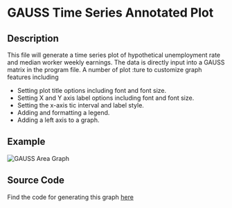 # GAUSS Time Series Annotated Plot

## Description
This file will generate a time series plot of hypothetical unemployment rate and median worker weekly earnings. The data is directly input into a GAUSS matrix in the program file. A number of plot  :ture to customize graph features including
  *  Setting plot title options including font and font size.
  *  Setting X and Y axis label options including font and font size.
  *  Setting the x-axis tic interval and label style.
  *  Adding and formatting a legend.
  *  Adding a left axis to a graph.

## Example
![GAUSS Area Graph](https://github.com/ec78/gauss-plot-library/blob/master/images/time_series_annotated.png)

## Source Code
Find the code for generating this graph [here](https://github.com/ec78/gauss-plot-library/blob/master/src/time_series_annotated.gss)
